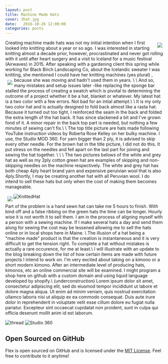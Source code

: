 ```yaml
---
layout: post
title: Machine Made Hats
cover: 3hat.jpg
date:   2016-10-26 12:00:00
categories: posts
---
```



<img style="float: right; padding: 8px 3px 0px 7px;" src="/flex/images/machine.jpg">

  Creating machine made hats was not my initial intention when I first looked into
knitting about a year or so ago. I was interested in starting knitting almost a decade
prior, however, procrastinated and never got rolling with it until after heart surgery
and a visit to Iceland for a music festival (Airwaves) in 2015. After speaking with a gardening
client this spring while working for Black Birch Landscaping Co, about the Icelandic
sweater I was knitting, she mentioned I could have her knitting machines (yes plural) ,
because she was moving and hadn't used them in years. \\
\\
<img style="float: left; padding: 8px 5px 5px 7px;" src="/flex/images/stiped hat 2.jpg">
  And so, many mistakes and setup issues later -like replacing the sponge bar stalled the process of creating
a swatch which is pivotal to determining the outcome of a project whether it be a hat, blanket
or whatever. My latest hat is a two color with a few errors. Not bad for an intial attempt.\\
\\
  It is my only two color hat and is actually designed to fold back almost like a rasta 
hat. Because it turned out too tight, I reinforced the seam in the back and folded the extra length of
the hat back. It has since slackened a bit and I've grown fond of it. A minor repair in the back top part
is needed, but nothing a few minutes of sewing can't fix.\\
\\
  The top title picture are hats made following YouTube instruction videos by Roberta Rose Kelley on her bulky 
machine. I use, the Studio MOD 360. For yarn bigger than 2 ply, it is advised to skip every other needle. For the brown hat in the title picture, I did not do this. It put stress on the needles and fell apart on the last part for joining and sewing the hat together. \\
\\
\\
    The two pictures belows of the white and grey hat as well as my 2ply cotton green hat are examples of skipping and non-skipping needles on the machine respectively. The white and grey hat has both cheap 4ply heart brand yarn and expensive peruivian wool that is also 4ply.Shortly, I may be creating another hat with all Peruvian wool. I do intend to sell these hats but only when the cost of making them becomes manageable.
   
<img style="float: left; padding: 8px 3px 0px 7px;" src="/flex/images/stripehat.jpg">



![KnittedHat](/flex/images/hatshallow.jpg) 

 Part of the problem is a hand sewn hat can take me 5 hours to finish. With bind off and a false ribbing on the green hats the time can be longer. Hourly wise it is not worth it to sell them. I am in the process of aligning myself with a person with a sewing machine. If I make several hats a day and send them along for sewing the cost may be lessened allowing me to sell the hats online or in local shops here in Maine. \\
    The illusion of a hat being a "machine made" product is that the creation is instantaneous and it is very difficult to get the tension right. To complete a hat without mistakes is actually a rare occurence, for me at least.\\
    I will illustrate with an update to the blog breaking down the list of how certain items are made with future projects I intend to work on. I'm very excited about taking on a kimono or a short modern kimono. After an intermediate level of producing hats, kimonos, etc an online commercial site will be examined. I might program a shop here on github with a custom domain and using liquid language developed by shopify.\\
    (underconstruction) Lorem ipsum dolor sit amet, consectetur adipiscing elit, sed do eiusmod tempor incididunt ut labore et dolore magna aliqua. Ut enim ad minim veniam, quis nostrud exercitation ullamco laboris nisi ut aliquip ex ea commodo consequat. Duis aute irure dolor in reprehenderit in voluptate velit esse cillum dolore eu fugiat nulla pariatur. Excepteur sint occaecat cupidatat non proident, sunt in culpa qui officia deserunt mollit anim id est laborum.

![thread](/flex/images/handsew.jpg) 
![Studio 360](/flex/images/studio.jpg) 

## Open Sourced on GitHub

Flex is open sourced on GitHub 
and is licensed under the [MIT License](http://opensource.org/licenses/MIT).
 Feel free to contribute to it anytime!
